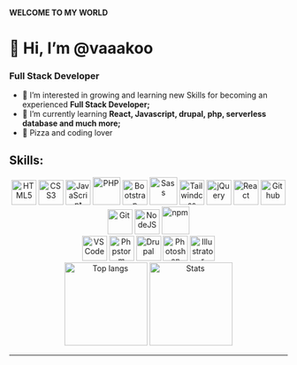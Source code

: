 #### WELCOME TO MY WORLD
# 👋 Hi, I’m @vaaakoo
### Full Stack Developer

- 👀 I’m interested in growing and learning new Skills for becoming an experienced **Full Stack Developer;**
- 🌱 I’m currently learning **React, Javascript, drupal, php, serverless database and much more;**
- 🍕 Pizza and coding lover 


## Skills:
<div align="center">
  <img alt="HTML5" src="https://cdn.jsdelivr.net/gh/devicons/devicon/icons/html5/html5-original.svg" width="45">
  <img alt="CSS3" src="https://cdn.jsdelivr.net/gh/devicons/devicon/icons/css3/css3-original.svg" width="45">
  <img alt="JavaScript" src="https://cdn.jsdelivr.net/gh/devicons/devicon/icons/javascript/javascript-original.svg" width="45">
  <img alt="PHP" src="https://cdn.jsdelivr.net/gh/devicons/devicon/icons/php/php-plain.svg" width="50">
  <img alt="Bootstrap" src="https://cdn.jsdelivr.net/gh/devicons/devicon/icons/bootstrap/bootstrap-original.svg" width="45">
  <img alt="Sass" src="https://cdn.jsdelivr.net/gh/devicons/devicon/icons/sass/sass-original.svg" width="50">
  <img alt="Tailwindcss" src="https://cdn.jsdelivr.net/gh/devicons/devicon/icons/tailwindcss/tailwindcss-plain.svg" width="45">  
  <img alt="jQuery" src="https://cdn.jsdelivr.net/gh/devicons/devicon/icons/jquery/jquery-plain-wordmark.svg" width="45">
  <img alt="React" src="https://cdn.jsdelivr.net/gh/devicons/devicon/icons/react/react-original.svg" width="45">
  <img alt="Github" src="https://cdn.jsdelivr.net/gh/devicons/devicon/icons/github/github-original.svg" width="45">
  <img alt="Git" src="https://cdn.jsdelivr.net/gh/devicons/devicon/icons/git/git-original.svg" width="45">
  <img alt="NodeJS" src="https://cdn.jsdelivr.net/gh/devicons/devicon/icons/nodejs/nodejs-original.svg" width="45">
  <img alt="npm" src="https://cdn.jsdelivr.net/gh/devicons/devicon/icons/npm/npm-original-wordmark.svg" width="50">
</div>
<div align="center">
  <img alt="VS Code" src="https://cdn.jsdelivr.net/gh/devicons/devicon/icons/vscode/vscode-original-wordmark.svg" width="45">
  <img alt="Phpstorm" src="https://cdn.jsdelivr.net/gh/devicons/devicon/icons/phpstorm/phpstorm-original-wordmark.svg" width="45">
  <img alt="Drupal" src="https://cdn.jsdelivr.net/gh/devicons/devicon/icons/drupal/drupal-original-wordmark.svg" width="45"/>
  <img alt="Photoshop" src="https://cdn.jsdelivr.net/gh/devicons/devicon/icons/photoshop/photoshop-line.svg" width="45">
  <img alt="Illustrator" src="https://cdn.jsdelivr.net/gh/devicons/devicon/icons/illustrator/illustrator-plain.svg" width="45">
</div>

<div align="center"> 
  <img height=150  src="https://github-readme-stats.vercel.app/api?username=vaaakoo&hide=prs,issues,contribs&show_icons=true&theme=tokyonight" alt="Top langs" />
  <img height=150 src="https://github-readme-stats.vercel.app/api/top-langs/?username=vaaakoo&show_icons=true&theme=radical&layout=tokyonight" alt="Stats" />
</div>

<hr>

